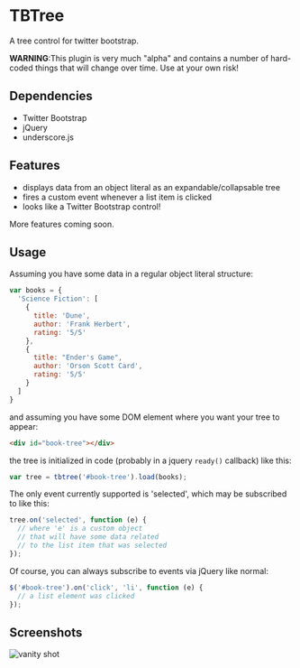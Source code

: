 # TBTree #

A tree control for twitter bootstrap.

__WARNING__:This plugin is very much "alpha" and contains a number of hard-coded things that will change over time.  Use at your own risk!

## Dependencies ##

- Twitter Bootstrap
- jQuery
- underscore.js

## Features ##

- displays data from an object literal as an expandable/collapsable tree
- fires a custom event whenever a list item is clicked
- looks like a Twitter Bootstrap control!

More features coming soon.

## Usage ##

Assuming you have some data in a regular object literal structure:

```javascript
var books = {
  'Science Fiction': [
    {
      title: 'Dune',
      author: 'Frank Herbert',
      rating: '5/5'
    },
    {
      title: "Ender's Game",
      author: 'Orson Scott Card',
      rating: '5/5'
    }
  ]
}
```

and assuming you have some DOM element where you want your tree to appear:

```html
<div id="book-tree"></div>
```

the tree is initialized in code (probably in a jquery `ready()` callback) like this:

```javascript
var tree = tbtree('#book-tree').load(books);
```

The only event currently supported is 'selected', which may be subscribed to like this:

```javascript
tree.on('selected', function (e) {
  // where 'e' is a custom object
  // that will have some data related
  // to the list item that was selected
});
```

Of course, you can always subscribe to events via jQuery like normal:

```javascript
$('#book-tree').on('click', 'li', function (e) {
  // a list element was clicked
});
```

## Screenshots ##

![vanity shot](https://github.com/nicholascloud/tbtree/raw/master/vanity-shot.png)